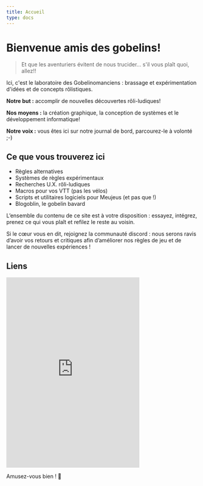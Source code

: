 ```yaml
---
title: Accueil
type: docs
---
```


# Bienvenue amis des gobelins!

>Et que les aventuriers évitent de nous trucider... s'il vous plaît quoi, allez!!

Ici, c'est le laboratoire des Gobelinomanciens : brassage et expérimentation d'idées et de concepts rôlistiques.

**Notre but :** accomplir de nouvelles découvertes rôli-ludiques!

**Nos moyens :** la création graphique, la conception de systèmes et le développement informatique!

**Notre voix :** vous êtes ici sur notre journal de bord, parcourez-le à volonté ;-)

## Ce que vous trouverez ici

* Règles alternatives
* Systèmes de règles expérimentaux
* Recherches U.X. rôli-ludiques 
* Macros pour vos VTT (pas les vélos)
* Scripts et utilitaires logiciels pour Meujeus (et pas que !)
* Blogoblin, le gobelin bavard

L’ensemble du contenu de ce site est à votre disposition : essayez, intégrez, prenez ce qui vous plaît et refilez le reste au voisin.

Si le cœur vous en dit, rejoignez la communauté discord : nous serons ravis d’avoir vos retours et critiques afin d’améliorer nos règles de jeu et de lancer de nouvelles expériences !

## Liens

<iframe src="https://discord.com/widget?id=784169408440303636&theme=dark" width="350" height="500" allowtransparency="true" frameborder="0" sandbox="allow-popups allow-popups-to-escape-sandbox allow-same-origin allow-scripts"></iframe>

Amusez-vous bien ! 🙂